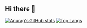 ## Hi there 👋
[![Anurag's GitHub stats](https://github-readme-stats.vercel.app/api?username=Zeonova)](https://github.com/anuraghazra/github-readme-stats)
[![Top Langs](https://github-readme-stats.vercel.app/api/top-langs/?username=Zeonova)](https://github.com/anuraghazra/github-readme-stats)
<!--
**Zeonova/Zeonova** is a ✨ _special_ ✨ repository because its `README.md` (this file) appears on your GitHub profile.

Here are some ideas to get you started:

- 🔭 I’m currently working on ...
- 🌱 I’m currently learning ...
- 👯 I’m looking to collaborate on ...
- 🤔 I’m looking for help with ...
- 💬 Ask me about ...
- 📫 How to reach me: ...
- 😄 Pronouns: ...
- ⚡ Fun fact: ...
-->

